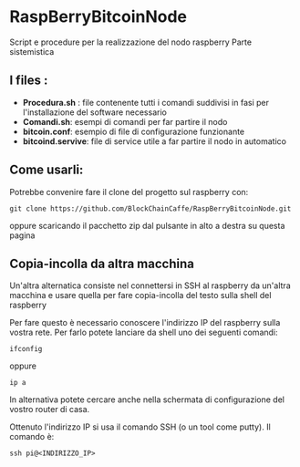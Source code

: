 # RaspBerryBitcoinNode

Script e procedure per la realizzazione del nodo raspberry
Parte sistemistica

## I files :

  * **Procedura.sh** : file contenente tutti i comandi suddivisi in fasi per l'installazione del software necessario
  * **Comandi.sh**: esempi di comandi per far partire il nodo
  * **bitcoin.conf**: esempio di file di configurazione funzionante
  * **bitcoind.servive**: file di service utile a far partire il nodo in automatico

## Come usarli:
Potrebbe convenire fare il clone del progetto sul raspberry con:
```
git clone https://github.com/BlockChainCaffe/RaspBerryBitcoinNode.git
```
oppure scaricando il pacchetto zip dal pulsante in alto a destra su questa pagina

## Copia-incolla da altra macchina

Un'altra alternatica consiste nel connettersi in SSH al raspberry da un'altra macchina e usare quella per fare copia-incolla del testo sulla shell del raspberry

Per fare questo è necessario conoscere l'indirizzo IP del raspberry sulla vostra rete.
Per farlo potete lanciare da shell uno dei seguenti comandi:

```
ifconfig
```

oppure 

```
ip a
```

In alternativa potete cercare anche nella schermata di configurazione del vostro router di casa.

Ottenuto l'indirizzo IP si usa il comando SSH (o un tool come putty).
Il comando è:

```
ssh pi@<INDIRIZZO_IP>
```


